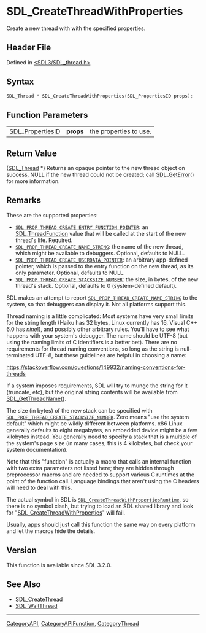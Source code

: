 # SDL_CreateThreadWithProperties

Create a new thread with with the specified properties.

## Header File

Defined in [<SDL3/SDL_thread.h>](https://github.com/libsdl-org/SDL/blob/main/include/SDL3/SDL_thread.h)

## Syntax

```c
SDL_Thread * SDL_CreateThreadWithProperties(SDL_PropertiesID props);
```

## Function Parameters

|                                      |           |                        |
| ------------------------------------ | --------- | ---------------------- |
| [SDL_PropertiesID](SDL_PropertiesID) | **props** | the properties to use. |

## Return Value

([SDL_Thread](SDL_Thread) *) Returns an opaque pointer to the new thread
object on success, NULL if the new thread could not be created; call
[SDL_GetError](SDL_GetError)() for more information.

## Remarks

These are the supported properties:

- [`SDL_PROP_THREAD_CREATE_ENTRY_FUNCTION_POINTER`](SDL_PROP_THREAD_CREATE_ENTRY_FUNCTION_POINTER):
  an [SDL_ThreadFunction](SDL_ThreadFunction) value that will be called at
  the start of the new thread's life. Required.
- [`SDL_PROP_THREAD_CREATE_NAME_STRING`](SDL_PROP_THREAD_CREATE_NAME_STRING):
  the name of the new thread, which might be available to debuggers.
  Optional, defaults to NULL.
- [`SDL_PROP_THREAD_CREATE_USERDATA_POINTER`](SDL_PROP_THREAD_CREATE_USERDATA_POINTER):
  an arbitrary app-defined pointer, which is passed to the entry function
  on the new thread, as its only parameter. Optional, defaults to NULL.
- [`SDL_PROP_THREAD_CREATE_STACKSIZE_NUMBER`](SDL_PROP_THREAD_CREATE_STACKSIZE_NUMBER):
  the size, in bytes, of the new thread's stack. Optional, defaults to 0
  (system-defined default).

SDL makes an attempt to report
[`SDL_PROP_THREAD_CREATE_NAME_STRING`](SDL_PROP_THREAD_CREATE_NAME_STRING)
to the system, so that debuggers can display it. Not all platforms support
this.

Thread naming is a little complicated: Most systems have very small limits
for the string length (Haiku has 32 bytes, Linux currently has 16, Visual
C++ 6.0 has _nine_!), and possibly other arbitrary rules. You'll have to
see what happens with your system's debugger. The name should be UTF-8 (but
using the naming limits of C identifiers is a better bet). There are no
requirements for thread naming conventions, so long as the string is
null-terminated UTF-8, but these guidelines are helpful in choosing a name:

https://stackoverflow.com/questions/149932/naming-conventions-for-threads

If a system imposes requirements, SDL will try to munge the string for it
(truncate, etc), but the original string contents will be available from
[SDL_GetThreadName](SDL_GetThreadName)().

The size (in bytes) of the new stack can be specified with
[`SDL_PROP_THREAD_CREATE_STACKSIZE_NUMBER`](SDL_PROP_THREAD_CREATE_STACKSIZE_NUMBER).
Zero means "use the system default" which might be wildly different between
platforms. x86 Linux generally defaults to eight megabytes, an embedded
device might be a few kilobytes instead. You generally need to specify a
stack that is a multiple of the system's page size (in many cases, this is
4 kilobytes, but check your system documentation).

Note that this "function" is actually a macro that calls an internal
function with two extra parameters not listed here; they are hidden through
preprocessor macros and are needed to support various C runtimes at the
point of the function call. Language bindings that aren't using the C
headers will need to deal with this.

The actual symbol in SDL is
[`SDL_CreateThreadWithPropertiesRuntime`](SDL_CreateThreadWithPropertiesRuntime),
so there is no symbol clash, but trying to load an SDL shared library and
look for "[SDL_CreateThreadWithProperties](SDL_CreateThreadWithProperties)"
will fail.

Usually, apps should just call this function the same way on every platform
and let the macros hide the details.

## Version

This function is available since SDL 3.2.0.

## See Also

- [SDL_CreateThread](SDL_CreateThread)
- [SDL_WaitThread](SDL_WaitThread)






----
[CategoryAPI](CategoryAPI), [CategoryAPIFunction](CategoryAPIFunction), [CategoryThread](CategoryThread)

